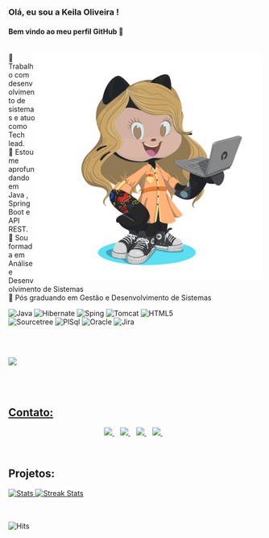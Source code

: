 ### Olá, eu sou a Keila Oliveira ! 
#### Bem vindo ao meu perfil GitHub 👋 <br><br>



<img align="right" height="450em" src="https://github.com/keilaoliveira/keilaoliveira/blob/main/Img/octocat-1669677783377.png"/>


🔭 Trabalho com desenvolvimento de sistemas e atuo como Tech lead. <br>
🌱 Estou me aprofundando em Java , Spring Boot e API REST. <br>
📘 Sou formada em Análise e Desenvolvimento de Sistemas <br>
📓 Pós graduando em Gestão e Desenvolvimento de Sistemas <br>


![Java](https://img.shields.io/badge/Java-ED8B00?style=for-the-badge&logo=java&logoColor=white)
![Hibernate](https://img.shields.io/badge/Hibernate-59666C?style=for-the-badge&logo=Hibernate&logoColor=white)
![Sping](https://img.shields.io/badge/Spring-6DB33F?style=for-the-badge&logo=spring&logoColor=white)
![Tomcat](https://img.shields.io/badge/Tomcat-BA55D3?style=for-the-badge&logo=Jira&logoColor=white)
![HTML5](https://img.shields.io/badge/HTML5-E34F26?style=for-the-badge&logo=html5&logoColor=white)<br>
![Sourcetree](https://img.shields.io/badge/Sourcetree-0052CC?style=for-the-badge&logo=Sourcetree&logoColor=white)
![PlSql](https://img.shields.io/badge/PLSQL-008B8B?style=for-the-badge&logo=oracle&logoColor=black)
![Oracle](https://img.shields.io/badge/Oracle-8B008B?style=for-the-badge&logo=oracle&logoColor=black)
![Jira](https://img.shields.io/badge/Jira-0052CC?style=for-the-badge&logo=Jira&logoColor=white)

<br><br>

<a href="https://github.com/keilaoliveira">
<img height="150em" src="https://github-readme-stats.vercel.app/api/top-langs/?username=keilaoliveira&layout=compact&langs_count=7&theme=codeSTACKr"/>
        
<br><br>

## Contato:
<p align='center'>
  
  <a href="https://www.linkedin.com/in/keiladeoliveira/" target="_blank">
    <img src="https://img.shields.io/badge/linkedin-%230077B5.svg?&style=for-the-badge&logo=linkedin&logoColor=white" />
  </a>&nbsp;&nbsp;
  <a href="https://instagram.com/k.escrevendo.historias" target="_blank">
    <img src="https://img.shields.io/badge/instagram-%23E4405F.svg?&style=for-the-badge&logo=instagram&logoColor=white" />        
  </a>&nbsp;&nbsp;
  <a href="https://twitter.com/keila_oliveira8" target="_blank">
    <img src="https://img.shields.io/badge/Twitter-1DA1F2?style=for-the-badge&logo=twitter&logoColor=white" />        
  </a>&nbsp;&nbsp;   
  <a href="https://facebook.com/keila.oliveira08" target="_blank">
    <img src="https://img.shields.io/badge/Facebook-1877F2?style=for-the-badge&logo=facebook&logoColor=white" />        
  </a>&nbsp;&nbsp;         
  
</p> 

<br>

## Projetos:
<div>
<a href="https://github-readme-stats.vercel.app">
        <img width="49%" alt="Stats" src="https://github-readme-stats.vercel.app/api?&count_private=true&include_all_commits=true&username=keilaoliveira&theme=onedark&custom_title=GitHub+Stats&hide_border=true"/>
    </a>
    <a href="https://github-readme-streak-stats.herokuapp.com">
        <img width="49%" alt="Streak Stats" src="https://github-readme-streak-stats.herokuapp.com/?user=keilaoliveira&theme=onedark&hide_border=true"/>
    </a>

<div>

<br><br>
![Hits](https://hits.seeyoufarm.com/api/count/incr/badge.svg?url=https%3A%2F%2Fgithub.com%2F{keilaoliveira}1212%2Fhit-counter)


<!--
**keilaoliveira/keilaoliveira** is a ✨ _special_ ✨ repository because its `README.md` (this file) appears on your GitHub profile.

Here are some ideas to get you started:

- 🔭 I’m currently working on ...
- 🌱 I’m currently learning ...
- 👯 I’m looking to collaborate on ...
- 🤔 I’m looking for help with ...
- 💬 Ask me about ...
- 📫 How to reach me: ...
- 😄 Pronouns: ...
- ⚡ Fun fact: ...
-->
